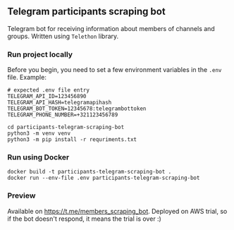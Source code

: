 ## Telegram participants scraping bot
Telegram bot for receiving information about members of channels and groups. Written using `Telethon` library.

### Run project locally
Before you begin, you need to set a few environment variables in the `.env` file.
Example:
```shell
# expected .env file entry
TELEGRAM_API_ID=123456890
TELEGRAM_API_HASH=telegramapihash
TELEGRAM_BOT_TOKEN=12345678:telegrambottoken
TELEGRAM_PHONE_NUMBER=+321123456789
```
```shell
cd participants-telegram-scraping-bot
python3 -m venv venv
python3 -m pip install -r requriments.txt
```
### Run using Docker
```shell
docker build -t participants-telegram-scraping-bot .
docker run --env-file .env participants-telegram-scraping-bot
```

### Preview
Available on https://t.me/members_scraping_bot. Deployed on AWS trial, so if the bot doesn't respond, it means the trial is over :)